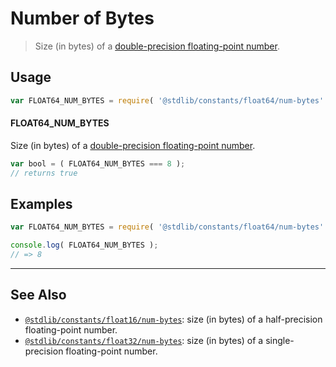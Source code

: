 <!--

@license Apache-2.0

Copyright (c) 2018 The Stdlib Authors.

Licensed under the Apache License, Version 2.0 (the "License");
you may not use this file except in compliance with the License.
You may obtain a copy of the License at

   http://www.apache.org/licenses/LICENSE-2.0

Unless required by applicable law or agreed to in writing, software
distributed under the License is distributed on an "AS IS" BASIS,
WITHOUT WARRANTIES OR CONDITIONS OF ANY KIND, either express or implied.
See the License for the specific language governing permissions and
limitations under the License.

-->

# Number of Bytes

> Size (in bytes) of a [double-precision floating-point number][ieee754].

<section class="usage">

## Usage

```javascript
var FLOAT64_NUM_BYTES = require( '@stdlib/constants/float64/num-bytes' );
```

#### FLOAT64_NUM_BYTES

Size (in bytes) of a [double-precision floating-point number][ieee754].

```javascript
var bool = ( FLOAT64_NUM_BYTES === 8 );
// returns true
```

</section>

<!-- /.usage -->

<section class="examples">

## Examples

<!-- TODO: better example -->

<!-- eslint no-undef: "error" -->

```javascript
var FLOAT64_NUM_BYTES = require( '@stdlib/constants/float64/num-bytes' );

console.log( FLOAT64_NUM_BYTES );
// => 8
```

</section>

<!-- /.examples -->

<!-- Section for related `stdlib` packages. Do not manually edit this section, as it is automatically populated. -->

<section class="related">

* * *

## See Also

-   [`@stdlib/constants/float16/num-bytes`][@stdlib/constants/float16/num-bytes]: size (in bytes) of a half-precision floating-point number.
-   [`@stdlib/constants/float32/num-bytes`][@stdlib/constants/float32/num-bytes]: size (in bytes) of a single-precision floating-point number.

</section>

<!-- /.related -->

<!-- Section for all links. Make sure to keep an empty line after the `section` element and another before the `/section` close. -->

<section class="links">

[ieee754]: https://en.wikipedia.org/wiki/IEEE_754-1985

<!-- <related-links> -->

[@stdlib/constants/float16/num-bytes]: https://github.com/stdlib-js/stdlib/tree/develop/lib/node_modules/%40stdlib/constants/float16/num-bytes

[@stdlib/constants/float32/num-bytes]: https://github.com/stdlib-js/stdlib/tree/develop/lib/node_modules/%40stdlib/constants/float32/num-bytes

<!-- </related-links> -->

</section>

<!-- /.links -->
